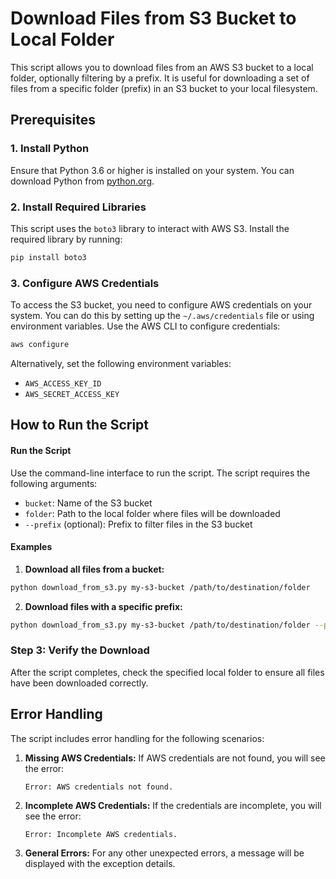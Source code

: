 # Download Files from S3 Bucket to Local Folder

This script allows you to download files from an AWS S3 bucket to a local folder, optionally filtering by a prefix. It is useful for downloading a set of files from a specific folder (prefix) in an S3 bucket to your local filesystem.

## Prerequisites

### 1. Install Python
Ensure that Python 3.6 or higher is installed on your system. You can download Python from [python.org](https://www.python.org/).

### 2. Install Required Libraries
This script uses the `boto3` library to interact with AWS S3. Install the required library by running:

```bash
pip install boto3
```

### 3. Configure AWS Credentials
To access the S3 bucket, you need to configure AWS credentials on your system. You can do this by setting up the `~/.aws/credentials` file or using environment variables. Use the AWS CLI to configure credentials:

```bash
aws configure
```

Alternatively, set the following environment variables:

- `AWS_ACCESS_KEY_ID`
- `AWS_SECRET_ACCESS_KEY`

## How to Run the Script
#### Run the Script
Use the command-line interface to run the script. The script requires the following arguments:

- `bucket`: Name of the S3 bucket
- `folder`: Path to the local folder where files will be downloaded
- `--prefix` (optional): Prefix to filter files in the S3 bucket

#### Examples

1. **Download all files from a bucket:**

```bash
python download_from_s3.py my-s3-bucket /path/to/destination/folder
```

2. **Download files with a specific prefix:**

```bash
python download_from_s3.py my-s3-bucket /path/to/destination/folder --prefix my-folder/sub-folder
```

### Step 3: Verify the Download
After the script completes, check the specified local folder to ensure all files have been downloaded correctly.

## Error Handling
The script includes error handling for the following scenarios:

1. **Missing AWS Credentials:**
   If AWS credentials are not found, you will see the error:
   
   ```
   Error: AWS credentials not found.
   ```

2. **Incomplete AWS Credentials:**
   If the credentials are incomplete, you will see the error:

   ```
   Error: Incomplete AWS credentials.
   ```

3. **General Errors:**
   For any other unexpected errors, a message will be displayed with the exception details.
